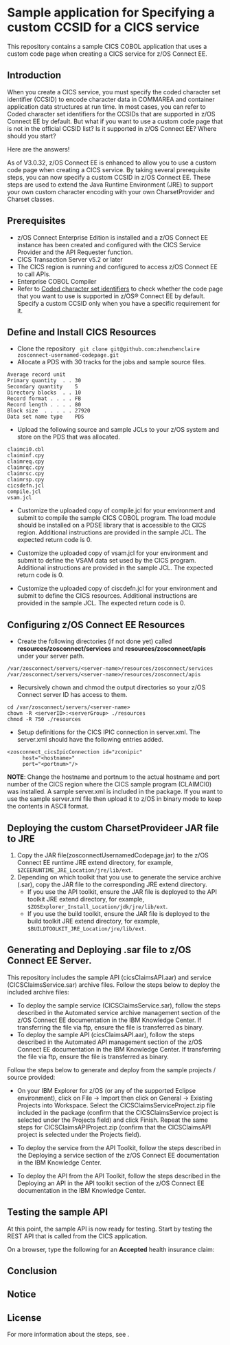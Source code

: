 # Sample application for Specifying a custom CCSID for a CICS service

This repository contains a sample CICS COBOL application that uses a custom code page when creating a CICS service for z/OS Connect EE. 

## Introduction
When you create a CICS service, you must specify the coded character set identifier (CCSID) to encode character data in COMMAREA and container application data structures at run time. In most cases, you can refer to Coded character set identifiers for the CCSIDs that are supported in z/OS Connect EE by default. But what if you want to use a custom code page that is not in the official CCSID list? Is it supported in z/OS Connect EE? Where should you start?

Here are the answers!

As of V3.0.32, z/OS Connect EE is enhanced to allow you to use a custom code page when creating a CICS service. By taking several prerequisite steps, you can now specify a custom CCSID in z/OS Connect EE. These steps are used to extend the Java Runtime Environment (JRE) to support your own custom character encoding with your own CharsetProvider and Charset classes.

## Prerequisites
- z/OS Connect Enterprise Edition is installed and a z/OS Connect EE instance has been created and configured with the CICS Service Provider and the API Requester function.
- CICS Transaction Server v5.2 or later
- The CICS region is running and configured to access z/OS Connect EE to call APIs.
- Enterprise COBOL Compiler
- Refer to [Coded character set identifiers](https://www-03preprod.ibm.com/support/knowledgecenter/SS4SVW_E29022/designing/ccsid_list.html) to check whether the code page that you want to use is supported in z/OS® Connect EE by default. Specify a custom CCSID only when you have a specific requirement for it.

## Define and Install CICS Resources 
- Clone the repository ``` git clone git@github.com:zhenzhenclaire zosconnect-usernamed-codepage.git```
- Allocate a PDS with 30 tracks for the jobs and sample source files.
```
Average record unit
Primary quantity  . . 30
Secondary quantity    5
Directory blocks  . . 10
Record format . . . . FB
Record length . . . . 80
Block size  . . . . . 27920
Data set name type    PDS
```

- Upload the following source and sample JCLs to your z/OS system and store on the PDS that was allocated.
```
claimci0.cbl
claiminf.cpy
claimreq.cpy
claimrqc.cpy
claimrsc.cpy
claimrsp.cpy
cicsdefn.jcl
compile.jcl
vsam.jcl
```

- Customize the uploaded copy of compile.jcl for your environment and submit to compile the sample CICS COBOL program. The load module should be installed on a PDSE library that is accessible to the CICS region. Additional instructions are provided in the sample JCL. The expected return code is 0.

- Customize the uploaded copy of vsam.jcl for your environment and submit to define the VSAM data set used by the CICS program. Additional instructions are provided in the sample JCL. The expected return code is 0.

- Customize the uploaded copy of ciscdefn.jcl for your environment and submit to define the CICS resources. Additional instructions are provided in the sample JCL. The expected return code is 0.

## Configuring z/OS Connect EE Resources
- Create the following directories (if not done yet) called **resources/zosconnect/services** and **resources/zosconnect/apis** under your server path.

```shell
/var/zosconnect/servers/<server-name>/resources/zosconnect/services
/var/zosconnect/servers/<server-name>/resources/zosconnect/apis
```

- Recursively chown and chmod the output directories so your z/OS Connect server ID has access to them.
```shell
cd /var/zosconnect/servers/<server-name>
chown -R <serverID>:<serverGroup> ./resources
chmod -R 750 ./resources
```

- Setup definitions for the CICS IPIC connection in server.xml. The server.xml should have the following entries added.
```shell
<zosconnect_cicsIpicConnection id="zconipic"
	 host="<hostname>"
	 port="<portnum>"/>
```

**NOTE**: Change the hostname and portnum to the actual hostname and port number of the CICS region where the CICS sample program (CLAIMCI0) was installed. A sample server.xml is included in the package. If you want to use the sample server.xml file then upload it to z/OS in binary mode to keep the contents in ASCII format.

## Deploying the custom CharsetProvideer JAR file to JRE
1. Copy the JAR file(zosconnectUsernamedCodepage.jar) to the z/OS Connect EE runtime JRE extend directory, for example, ```$ZCEERUNTIME_JRE_Location/jre/lib/ext```.
2. Depending on which toolkit that you use to generate the service archive (.sar), copy the JAR file to the corresponding JRE extend directory.
    - If you use the API toolkit, ensure the JAR file is deployed to the API toolkit JRE extend directory, for example, `$ZOSExplorer_Install_Location/jdk/jre/lib/ext`.
    - If you use the build toolkit, ensure the JAR file is deployed to the build toolkit JRE extend directory, for example, `$BUILDTOOLKIT_JRE_Location/jre/lib/ext`.

## Generating and Deploying .sar file to z/OS Connect EE Server.
This repository includes the sample API (cicsClaimsAPI.aar) and service (CICSClaimsService.sar) archive files.
Follow the steps below to deploy the included archive files:
- To deploy the sample service (CICSClaimsService.sar), follow the steps described in the Automated service archive management section of the z/OS Connect EE documentation in the IBM Knowledge Center. If transferring the file via ftp, ensure the file is transferred as binary.
- To deploy the sample API (cicsClaimsAPI.aar), follow the steps described in the Automated API management section of the z/OS Connect EE documentation in the IBM Knowledge Center. If transferring the file via ftp, ensure the file is transferred as binary.

Follow the steps below to generate and deploy from the sample projects / source provided:
- On your IBM Explorer for z/OS (or any of the supported Eclipse environment), click on File -> Import then click on General -> Existing Projects into Workspace. Select the CICSClaimsServiceProject.zip file included in the package (confirm that the CICSClaimsService project is selected under the Projects field) and click Finish. Repeat the same steps for CICSClaimsAPIProject.zip (confirm that the CICSClaimsAPI project is selected under the Projects field).

- To deploy the service from the API Toolkit, follow the steps described in the Deploying a service section of the z/OS Connect EE documentation in the IBM Knowledge Center.

- To deploy the API from the API Toolkit, follow the steps described in the Deploying an API in the API toolkit section of the z/OS Connect EE documentation in the IBM Knowledge Center.


## Testing the sample API
At this point, the sample API is now ready for testing. Start by testing the REST API that is called from the CICS application.

On a browser, type the following for an **Accepted** health insurance claim:


## Conclusion

## Notice 

## License 


 For more information about the steps,
see .
